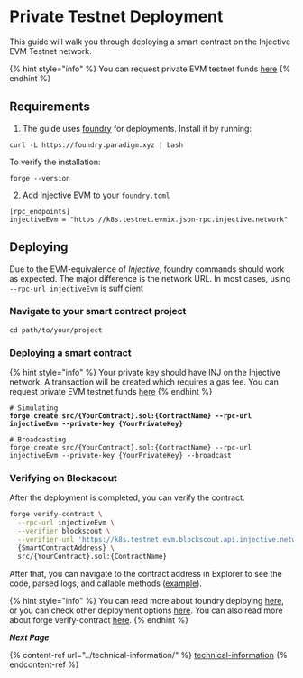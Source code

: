 # Private Testnet Deployment

This guide will walk you through deploying a smart contract on the Injective EVM Testnet network.

{% hint style="info" %}
You can request private EVM testnet funds [here](https://k8s.testnet.evmix.faucet.injective.network/)
{% endhint %}

## Requirements

1. The guide uses [foundry](https://book.getfoundry.sh/) for deployments. Install it by running:

```
curl -L https://foundry.paradigm.xyz | bash
```

To verify the installation:

```
forge --version
```

2. Add Injective EVM to your `foundry.toml`

```
[rpc_endpoints]
injectiveEvm = "https://k8s.testnet.evmix.json-rpc.injective.network"
```

## Deploying

Due to the EVM-equivalence of _Injective_, foundry commands should work as expected. The major difference is the network URL. In most cases, using `--rpc-url injectiveEvm` is sufficient

### Navigate to your smart contract project

```
cd path/to/your/project
```

### Deploying a smart contract <a href="#deploying-a-smart-contract" id="deploying-a-smart-contract"></a>

{% hint style="info" %}
Your private key should have INJ on the Injective network. A transaction will be created which requires a gas fee. You can request private EVM testnet funds [here](https://k8s.testnet.evmix.faucet.injective.network/)
{% endhint %}

<pre class="language-bash"><code class="lang-bash"># Simulating
<strong>forge create src/{YourContract}.sol:{ContractName} --rpc-url injectiveEvm --private-key {YourPrivateKey}
</strong>
# Broadcasting
forge create src/{YourContract}.sol:{ContractName} --rpc-url injectiveEvm --private-key {YourPrivateKey} --broadcast
</code></pre>

### Verifying on Blockscout

After the deployment is completed, you can verify the contract.&#x20;

```bash
forge verify-contract \
  --rpc-url injectiveEvm \
  --verifier blockscout \
  --verifier-url 'https://k8s.testnet.evm.blockscout.api.injective.network/api/' \
  {SmartContractAddress} \
  src/{YourContract}.sol:{ContractName}
```

After that, you can navigate to the contract address in Explorer to see the code, parsed logs, and callable methods ([example](https://k8s.testnet.evm.blockscout.injective.network/address/0x2f9f80b89ef4C9AaBcd630E62B740d6a2f3065E4)).

{% hint style="info" %}
You can read more about foundry deploying [here](https://book.getfoundry.sh/forge/deploying), or you can check other deployment options [here](https://book.getfoundry.sh/reference/forge/forge-create). You can also read more about forge verify-contract [here](https://book.getfoundry.sh/reference/forge/forge-verify-contract).
{% endhint %}



_**Next Page**_

{% content-ref url="../technical-information/" %}
[technical-information](../technical-information/)
{% endcontent-ref %}
